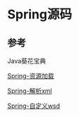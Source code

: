 # Spring源码



## 参考

Java葵花宝典

[Spring-资源加载](https://mp.weixin.qq.com/s/PCMYZMriP_UU4k-m7DMSnQ)

[Spring-解析xml](https://mp.weixin.qq.com/s/hL65wQYfCYDwMWEtFXjMxg)

[Spring-自定义wsd](https://mp.weixin.qq.com/s/NGLewjDuacNIi1FCiTzdQw)

